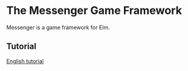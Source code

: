 # The Messenger Game Framework

Messenger is a game framework for Elm.

## Tutorial

[English tutorial](docs/Contents.md)
